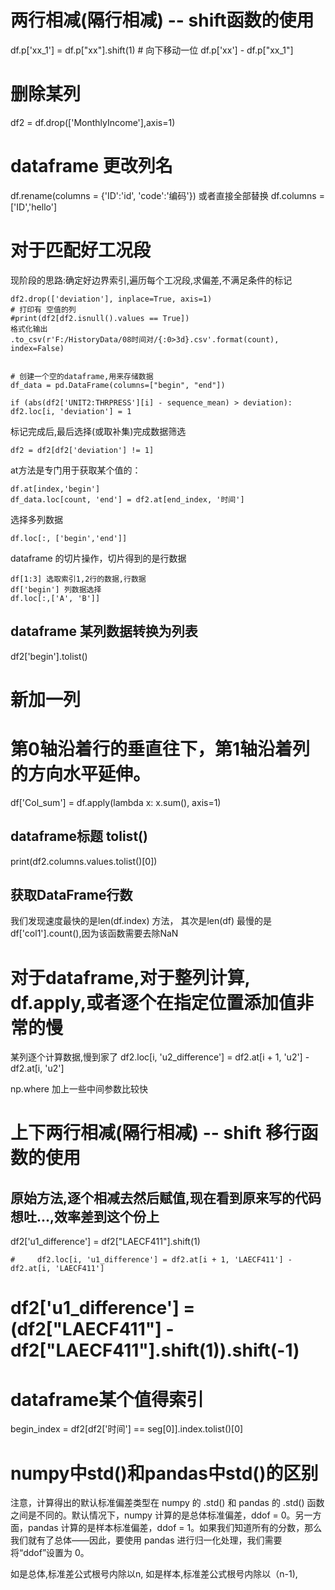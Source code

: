 # 两行相减(隔行相减) -- shift函数的使用
df.p['xx_1'] = df.p["xx"].shift(1) # 向下移动一位
df.p['xx'] - df.p["xx_1"]


# 删除某列
df2 = df.drop(['MonthlyIncome'],axis=1)


# dataframe 更改列名
df.rename(columns  = {'ID':'id', 'code':'编码'})
或者直接全部替换
df.columns = ['ID','hello']

# 对于匹配好工况段
现阶段的思路:确定好边界索引,遍历每个工况段,求偏差,不满足条件的标记

    df2.drop(['deviation'], inplace=True, axis=1)
    # 打印有 空值的列
    #print(df2[df2.isnull().values == True])
    格式化输出
    .to_csv(r'F:/HistoryData/08时间对/{:0>3d}.csv'.format(count), index=False)


    # 创建一个空的dataframe,用来存储数据
    df_data = pd.DataFrame(columns=["begin", "end"])
```
if (abs(df2['UNIT2:THRPRESS'][i] - sequence_mean) > deviation):
df2.loc[i, 'deviation'] = 1 
```
标记完成后,最后选择(或取补集)完成数据筛选
```
df2 = df2[df2['deviation'] != 1]
```

at方法是专门用于获取某个值的：
```
df.at[index,'begin']
df_data.loc[count, 'end'] = df2.at[end_index, '时间']
```


选择多列数据
```
df.loc[:, ['begin','end']]
```

dataframe 的切片操作，切片得到的是行数据
```
df[1:3] 选取索引1,2行的数据,行数据
df['begin'] 列数据选择
df.loc[:,['A', 'B']]
```


## dataframe 某列数据转换为列表
df2['begin'].tolist()

# 新加一列
# 第0轴沿着行的垂直往下，第1轴沿着列的方向水平延伸。
df['Col_sum'] = df.apply(lambda x: x.sum(), axis=1)

## dataframe标题  tolist()
print(df2.columns.values.tolist()[0])


## 获取DataFrame行数
我们发现速度最快的是len(df.index) 方法， 其次是len(df) 
最慢的是df['col1'].count(),因为该函数需要去除NaN

# 对于dataframe,对于整列计算, df.apply,或者逐个在指定位置添加值非常的慢
某列逐个计算数据,慢到家了
df2.loc[i, 'u2_difference'] = df2.at[i + 1, 'u2'] - df2.at[i, 'u2']


np.where 加上一些中间参数比较快


# 上下两行相减(隔行相减) -- shift 移行函数的使用
## 原始方法,逐个相减去然后赋值,现在看到原来写的代码想吐...,效率差到这个份上
df2['u1_difference'] = df2["LAECF411"].shift(1)


    #     df2.loc[i, 'u1_difference'] = df2.at[i + 1, 'LAECF411'] - df2.at[i, 'LAECF411']


# df2['u1_difference'] = (df2["LAECF411"] - df2["LAECF411"].shift(1)).shift(-1)
    
# dataframe某个值得索引
begin_index = df2[df2['时间'] == seg[0]].index.tolist()[0]


# numpy中std()和pandas中std()的区别
注意，计算得出的默认标准偏差类型在 numpy 的 .std() 和 pandas 的 .std() 函数之间是不同的。默认情况下，numpy 计算的是总体标准偏差，ddof = 0。另一方面，pandas 计算的是样本标准偏差，ddof = 1。如果我们知道所有的分数，那么我们就有了总体——因此，要使用 pandas 进行归一化处理，我们需要将“ddof”设置为 0。

如是总体,标准差公式根号内除以n, 
如是样本,标准差公式根号内除以（n-1),